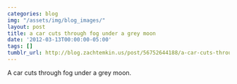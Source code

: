 ```yaml
---
categories: blog
img: "/assets/img/blog_images/" 
layout: post
title: a car cuts through fog under a grey moon
date: '2012-03-13T00:00:00-05:00'
tags: []
tumblr_url: http://blog.zachtemkin.us/post/56752644188/a-car-cuts-through-fog-under-a-grey-moon
---
```

A car cuts through fog under a grey moon.
